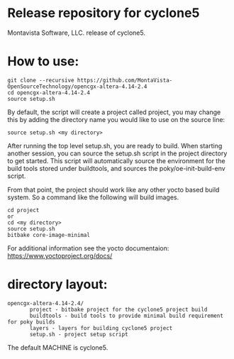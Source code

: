 # Release repository for cyclone5

Montavista Software, LLC. release of cyclone5.

How to use:
==========
```
git clone --recursive https://github.com/MontaVista-OpenSourceTechnology/opencgx-altera-4.14-2.4
cd opencgx-altera-4.14-2.4
source setup.sh
```

By default, the script will create a project called project, you may change this
by adding the directory name you would like to use on the source line:

```
source setup.sh <my directory>
```

After running the top level setup.sh, you are ready to build. When starting
another session, you can source the setup.sh script in the project directory
to get started. This script will automatically source the environment for
the build tools stored under buildtools, and sources the 
poky/oe-init-build-env script.

From that point, the project should work like any other yocto based build system. So
a command like the following will build images.

```
cd project
or
cd <my directory>
source setup.sh
bitbake core-image-minimal 
```

For additional information see the yocto documentaion: https://www.yoctoproject.org/docs/

directory layout:
================
```
opencgx-altera-4.14-2.4/
       project - bitbake project for the cyclone5 project build
       buildtools - build tools to provide minimal build requirement for poky builds
       layers - layers for building cyclone5 project
       setup.sh - project setup script  
```

The default MACHINE is cyclone5.

